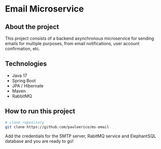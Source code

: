 # Email Microservice
## About the project
This project consists of a backend asynchronous microservice for sending emails for multiple purposes, from email notifications, user account confirmation, etc.

## Technologies
- Java 17
- Spring Boot
- JPA / Hibernate
- Maven
- RabbitMQ

## How to run this project

```bash
# clone repository
git clone https://github.com/pauloerico/ms-email
```
Add the credentials for the SMTP server, RabitMQ service and ElephantSQL database and you are ready to go!
